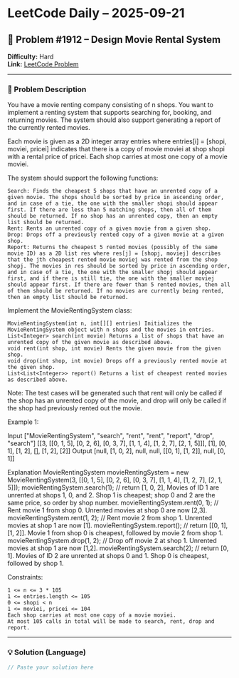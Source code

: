 # LeetCode Daily – 2025-09-21

## 🧠 Problem #1912 – **Design Movie Rental System**
**Difficulty:** Hard  
**Link:** [LeetCode Problem](https://leetcode.com/problems/design-movie-rental-system)

---

### 📝 Problem Description

You have a movie renting company consisting of n shops. You want to implement a renting system that supports searching for, booking, and returning movies. The system should also support generating a report of the currently rented movies.

Each movie is given as a 2D integer array entries where entries[i] = [shopi, moviei, pricei] indicates that there is a copy of movie moviei at shop shopi with a rental price of pricei. Each shop carries at most one copy of a movie moviei.

The system should support the following functions:


	Search: Finds the cheapest 5 shops that have an unrented copy of a given movie. The shops should be sorted by price in ascending order, and in case of a tie, the one with the smaller shopi should appear first. If there are less than 5 matching shops, then all of them should be returned. If no shop has an unrented copy, then an empty list should be returned.
	Rent: Rents an unrented copy of a given movie from a given shop.
	Drop: Drops off a previously rented copy of a given movie at a given shop.
	Report: Returns the cheapest 5 rented movies (possibly of the same movie ID) as a 2D list res where res[j] = [shopj, moviej] describes that the jth cheapest rented movie moviej was rented from the shop shopj. The movies in res should be sorted by price in ascending order, and in case of a tie, the one with the smaller shopj should appear first, and if there is still tie, the one with the smaller moviej should appear first. If there are fewer than 5 rented movies, then all of them should be returned. If no movies are currently being rented, then an empty list should be returned.


Implement the MovieRentingSystem class:


	MovieRentingSystem(int n, int[][] entries) Initializes the MovieRentingSystem object with n shops and the movies in entries.
	List<Integer> search(int movie) Returns a list of shops that have an unrented copy of the given movie as described above.
	void rent(int shop, int movie) Rents the given movie from the given shop.
	void drop(int shop, int movie) Drops off a previously rented movie at the given shop.
	List<List<Integer>> report() Returns a list of cheapest rented movies as described above.


Note: The test cases will be generated such that rent will only be called if the shop has an unrented copy of the movie, and drop will only be called if the shop had previously rented out the movie.

 
Example 1:


Input
[&quot;MovieRentingSystem&quot;, &quot;search&quot;, &quot;rent&quot;, &quot;rent&quot;, &quot;report&quot;, &quot;drop&quot;, &quot;search&quot;]
[[3, [[0, 1, 5], [0, 2, 6], [0, 3, 7], [1, 1, 4], [1, 2, 7], [2, 1, 5]]], [1], [0, 1], [1, 2], [], [1, 2], [2]]
Output
[null, [1, 0, 2], null, null, [[0, 1], [1, 2]], null, [0, 1]]

Explanation
MovieRentingSystem movieRentingSystem = new MovieRentingSystem(3, [[0, 1, 5], [0, 2, 6], [0, 3, 7], [1, 1, 4], [1, 2, 7], [2, 1, 5]]);
movieRentingSystem.search(1);  // return [1, 0, 2], Movies of ID 1 are unrented at shops 1, 0, and 2. Shop 1 is cheapest; shop 0 and 2 are the same price, so order by shop number.
movieRentingSystem.rent(0, 1); // Rent movie 1 from shop 0. Unrented movies at shop 0 are now [2,3].
movieRentingSystem.rent(1, 2); // Rent movie 2 from shop 1. Unrented movies at shop 1 are now [1].
movieRentingSystem.report();   // return [[0, 1], [1, 2]]. Movie 1 from shop 0 is cheapest, followed by movie 2 from shop 1.
movieRentingSystem.drop(1, 2); // Drop off movie 2 at shop 1. Unrented movies at shop 1 are now [1,2].
movieRentingSystem.search(2);  // return [0, 1]. Movies of ID 2 are unrented at shops 0 and 1. Shop 0 is cheapest, followed by shop 1.


 
Constraints:


	1 <= n <= 3 * 105
	1 <= entries.length <= 105
	0 <= shopi < n
	1 <= moviei, pricei <= 104
	Each shop carries at most one copy of a movie moviei.
	At most 105 calls in total will be made to search, rent, drop and report.

---

### 💡 Solution (Language)

```cpp
// Paste your solution here

